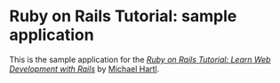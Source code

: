 # Ruby on Rails Tutorial: sample application

This is the sample application for the
[*Ruby on Rails Tutorial:
Learn Web Development with Rails*](https://www.railstutorial.org/)
by [Michael Hartl](http://www.michaelhartl.com/).